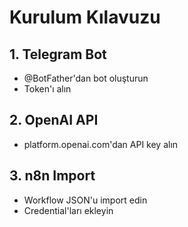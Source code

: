 # Kurulum Kılavuzu

## 1. Telegram Bot
- @BotFather'dan bot oluşturun
- Token'ı alın

## 2. OpenAI API
- platform.openai.com'dan API key alın

## 3. n8n Import
- Workflow JSON'u import edin
- Credential'ları ekleyin
